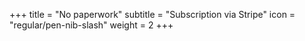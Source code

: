 +++
title = "No paperwork"
subtitle = "Subscription via Stripe"
icon = "regular/pen-nib-slash"
weight = 2
+++